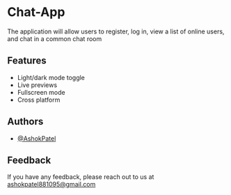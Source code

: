 # Chat-App

The application will allow users to register, log in, view a list of online users, and chat in a common chat room

## Features

- Light/dark mode toggle
- Live previews
- Fullscreen mode
- Cross platform


## Authors

- [@AshokPatel](https://github.com/Ashokpatel8090)

## Feedback

If you have any feedback, please reach out to us at ashokpatel881095@gmail.com
